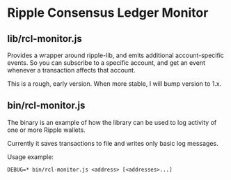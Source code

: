 # Ripple Consensus Ledger Monitor

## lib/rcl-monitor.js

Provides a wrapper around ripple-lib, and emits additional
account-specific events.  So you can subscribe to a specific account,
and get an event whenever a transaction affects that account.

This is a rough, early version.  When more stable, I will bump version to 1.x.

## bin/rcl-monitor.js

The binary is an example of how the library can be used to log
activity of one or more Ripple wallets.

Currently it saves transactions to file and writes only basic log messages.

Usage example:

```
DEBUG=* bin/rcl-monitor.js <address> [<addresses>...]
```

